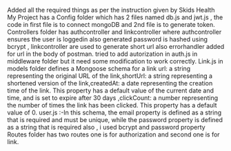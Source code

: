 Added all the required things as per the instruction given by Skids Health
My Project has a Config folder which has 2 files named db.js and jwt.js , the code in first file is to connect mongoDB and 2nd file is to generate token.
Controllers folder has authcontroller and linkcontroller where authcontroller ensures the user is loggedin also generated password is hashed using bcrypt , linkcontroller are used to generate short url also errorhandler added for url in the body of postman.
tried to add autorization in auth.js in middleware folder but it need some modification to work correctly.
Link.js in models folder defines a Mongoose schema for a link url: a string representing the original URL of the link,shortUrl: a string representing a shortened version of the link,createdAt: a date representing the creation time of the link. This property has a default value of the current date and time, and is set to expire after 30 days ,clickCount: a number representing the number of times the link has been clicked. This property has a default value of 0.
user.js :-In this schema, the email property is defined as a string that is required and must be unique, while the password property is defined as a string that is required also , i used bcrypt and password property 
Routes folder has two routes one is for authorization and second one is for link. 
